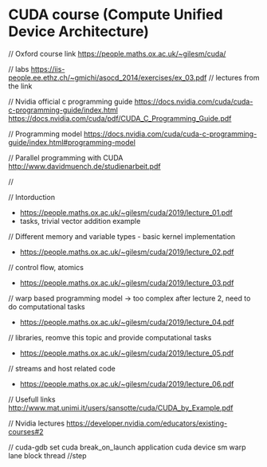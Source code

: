 # CUDA course (Compute Unified Device Architecture)

// Oxford course link
https://people.maths.ox.ac.uk/~gilesm/cuda/

// labs
https://iis-people.ee.ethz.ch/~gmichi/asocd_2014/exercises/ex_03.pdf
// lectures from the link

// Nvidia official c programming guide
https://docs.nvidia.com/cuda/cuda-c-programming-guide/index.html
https://docs.nvidia.com/cuda/pdf/CUDA_C_Programming_Guide.pdf

// Programming model
https://docs.nvidia.com/cuda/cuda-c-programming-guide/index.html#programming-model

// Parallel programming with CUDA
http://www.davidmuench.de/studienarbeit.pdf

// 

// Intorduction
- https://people.maths.ox.ac.uk/~gilesm/cuda/2019/lecture_01.pdf
- tasks, trivial vector addition example

// Different memory and variable types - basic kernel implementation
- https://people.maths.ox.ac.uk/~gilesm/cuda/2019/lecture_02.pdf

// control flow, atomics
- https://people.maths.ox.ac.uk/~gilesm/cuda/2019/lecture_03.pdf

// warp based programming model -> too complex after lecture 2, need to do computational tasks
- https://people.maths.ox.ac.uk/~gilesm/cuda/2019/lecture_04.pdf

// libraries, reomve this topic and provide computational tasks
- https://people.maths.ox.ac.uk/~gilesm/cuda/2019/lecture_05.pdf

// streams and host related code
- https://people.maths.ox.ac.uk/~gilesm/cuda/2019/lecture_06.pdf

// Usefull links
http://www.mat.unimi.it/users/sansotte/cuda/CUDA_by_Example.pdf

// Nvidia lectures
https://developer.nvidia.com/educators/existing-courses#2


// cuda-gdb
set cuda break_on_launch application
cuda device sm warp lane block thread
//step
